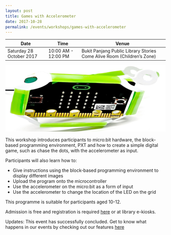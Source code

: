```yaml
---
layout: post
title: Games with Accelerometer
date: 2017-10-28
permalink: /events/workshops/games-with-accelerometer
---
```


| Date | Time | Venue |
|--------|---|---|
| Saturday 28 October 2017 | 10:00 AM - 12:00 PM |   Bukit Panjang Public Library Stories Come Alive Room (Children’s Zone) |

![hi](/images/events/workshops-and-exhibitions/Games-with-microbit-gallery.jpg)

This workshop introduces participants to micro:bit hardware, the block-based programming environment, PXT and how to create a simple digital game, such as chase the dots, with the accelerometer as input.

Participants will also learn how to:

- Give instructions using the block-based programming environment to display different images
- Upload the program onto the microcontroller
- Use the accelerometer on the micro:bit as a form of input
- Use the accelerometer to change the location of the LED on the grid

This programme is suitable for participants aged 10-12.

Admission is free and registration is required <a href="https://nlb.gov.sg/golibrary2/e/games-with-accelerometer-23856109" target="_blank">here</a> or at library e-kiosks.

Updates: This event has successfully concluded. Get to know what happens in our events by checking out our features <a href="" target="_blank">here</a>

